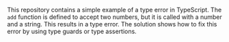This repository contains a simple example of a type error in TypeScript. The `add` function is defined to accept two numbers, but it is called with a number and a string. This results in a type error. The solution shows how to fix this error by using type guards or type assertions.